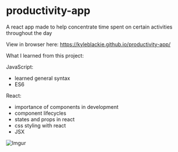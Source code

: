 # productivity-app
A react app made to help concentrate time spent on certain activities throughout the day

View in browser here: https://kyleblackie.github.io/productivity-app/

What I learned from this project:

JavaScript:
- learned general syntax
- ES6

React:
- importance of components in development
- component lifecycles
- states and props in react
- css styling with react 
- JSX

![Imgur](https://i.imgur.com/ZHKEKWT.jpg)
